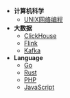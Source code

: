 <!-- _navbar.md -->

* **计算机科学**
    * [UNIX网络编程](/cs/UNIX网络编程.md)
* **大数据**
    * [ClickHouse](/big-data/clickhouse/)
    * [Flink](/big-data/flink/)
    * [Kafka](/big-data/kafka/)
* **Language**
    * [Go](/language/go/)
    * [Rust](/language/rust/)
    * [PHP](/language/php/)
    * [JavaScript](/language/javascript/)